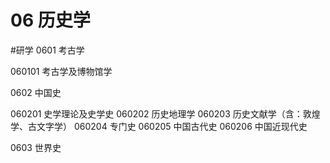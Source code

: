# 06 历史学
#研学
0601 考古学

060101 考古学及博物馆学

0602 中国史

060201 史学理论及史学史
060202 历史地理学
060203 历史文献学（含：敦煌学、古文字学）
060204 专门史
060205 中国古代史
060206 中国近现代史

0603 世界史